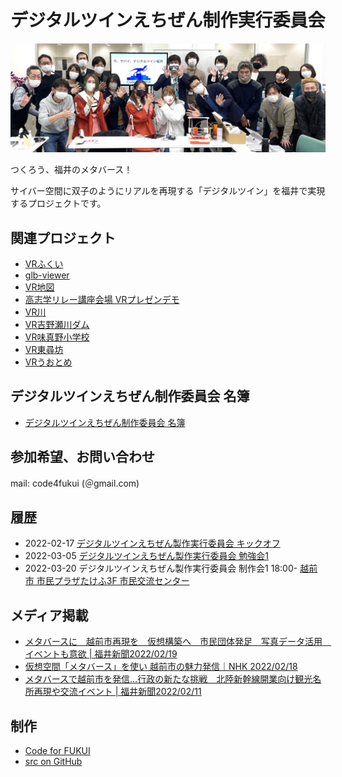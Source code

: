 # デジタルツインえちぜん制作実行委員会

![初回MTG](digitaltwin1.jpg)

つくろう、福井のメタバース！

サイバー空間に双子のようにリアルを再現する「デジタルツイン」を福井で実現するプロジェクトです。

## 関連プロジェクト

- [VRふくい](https://code4fukui.github.io/vr-fukui/)
- [glb-viewer](https://code4fukui.github.io/glb-viewer/)
- [VR地図](https://github.com/code4fukui/vrmap/)
- [高志学リレー講座会場 VRプレゼンデモ](https://fukuno.jig.jp/3509)
- [VR川](https://code4fukui.github.io/vr-river/)
- [VR吉野瀬川ダム](https://code4fukui.github.io/vr-kono/kono.html)
- [VR味真野小学校](https://fukuno.jig.jp/3544)
- [VR東尋坊](https://code4fukui.github.io/vr-tojinbo/)
- [VRうおとめ](https://code4fukui.github.io/vr-uotome/)

## デジタルツインえちぜん制作委員会 名簿

- [デジタルツインえちぜん制作委員会 名簿](members.csv)

## 参加希望、お問い合わせ

mail: code4fukui (＠gmail.com)

## 履歴

- 2022-02-17 [デジタルツインえちぜん製作実行委員会 キックオフ](https://fukuno.jig.jp/3494)
- 2022-03-05 [デジタルツインえちぜん製作実行委員会 勉強会1](https://fukuno.jig.jp/3510)
- 2022-03-20 デジタルツインえちぜん製作実行委員会 制作会1 18:00- [越前市 市民プラザたけふ3F 市民交流センター](https://www.city.echizen.lg.jp/office/010/130030/shiminplazatakefu.html)

## メディア掲載

- [メタバースに　越前市再現を　仮想構築へ　市民団体発足　写真データ活用　イベントも意欲 | 福井新聞2022/02/19](https://www.fukuishimbun.co.jp/articles/-/1491571)
- [仮想空間「メタバース」を使い 越前市の魅力発信｜NHK 2022/02/18](https://www3.nhk.or.jp/lnews/fukui/20220218/3050010440.html)
- [メタバースで越前市を発信…行政の新たな挑戦　北陸新幹線開業向け観光名所再現や交流イベント | 福井新聞2022/02/11](https://www.fukuishimbun.co.jp/articles/-/1491571)

## 制作

- [Code for FUKUI](..)
- [src on GitHub](https://github.com/code4fukui/code4fukui.github.io/blob/master/digitaltwin/index.md)
